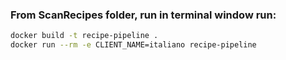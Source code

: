 ### From ScanRecipes folder, run in terminal window run:


```bash
docker build -t recipe-pipeline .
docker run --rm -e CLIENT_NAME=italiano recipe-pipeline
```

